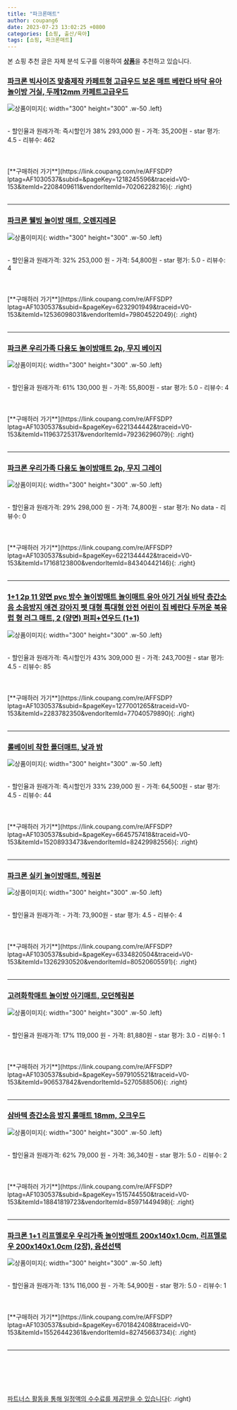 ```yaml
---
title: "파크론매트"
author: coupang6
date: 2023-07-23 13:02:25 +0800
categories: [쇼핑, 출산/육아]
tags: [쇼핑, 파크론매트]
---
```


본 쇼핑 추천 글은 자체 분석 도구를 이용하여 [**상품**](https://link.coupang.com/a/bao1ui)을 추천하고 있습니다.

### [파크론 빅사이즈 맞춤제작 카페트형 고급우드 보온 매트 베란다 바닥 유아 놀이방 거실, 두께12mm 카페트고급우드](https://link.coupang.com/re/AFFSDP?lptag=AF1030537&subid=&pageKey=1218245596&traceid=V0-153&itemId=2208409611&vendorItemId=70206228216)

![상품이미지](https://thumbnail9.coupangcdn.com/thumbnails/remote/230x230ex/image/vendor_inventory/43ca/a2414af509a95aebe870e2669e11209a16d4e40a60724d5cf98ff04c8ce6.jpg){: width="300" height="300" .w-50 .left}


<br>
- 할인율과 원래가격: 즉시할인가 38%  293,000   원
- 가격: 35,200원
- star 평가: 4.5
- 리뷰수: 462
<br>
<br>
<br>
<br>
[**구매하러 가기**](https://link.coupang.com/re/AFFSDP?lptag=AF1030537&subid=&pageKey=1218245596&traceid=V0-153&itemId=2208409611&vendorItemId=70206228216){: .right}
<br>
<br>

---

### [파크론 웰빙 놀이방 매트, 오렌지레몬](https://link.coupang.com/re/AFFSDP?lptag=AF1030537&subid=&pageKey=6232901949&traceid=V0-153&itemId=12536098031&vendorItemId=79804522049)

![상품이미지](https://thumbnail10.coupangcdn.com/thumbnails/remote/230x230ex/image/retail/images/2021/12/13/9/0/f91e7da8-857e-441e-a6f9-d9cee2517c0c.jpg){: width="300" height="300" .w-50 .left}


<br>
- 할인율과 원래가격: 32%  253,000   원
- 가격: 54,800원
- star 평가: 5.0
- 리뷰수: 4
<br>
<br>
<br>
<br>
[**구매하러 가기**](https://link.coupang.com/re/AFFSDP?lptag=AF1030537&subid=&pageKey=6232901949&traceid=V0-153&itemId=12536098031&vendorItemId=79804522049){: .right}
<br>
<br>

---

### [파크론 우리가족 다용도 놀이방매트 2p, 무지 베이지](https://link.coupang.com/re/AFFSDP?lptag=AF1030537&subid=&pageKey=6221344442&traceid=V0-153&itemId=11963725317&vendorItemId=79236296079)

![상품이미지](https://thumbnail10.coupangcdn.com/thumbnails/remote/230x230ex/image/retail/images/5457185277617748-f11b48e8-4150-44fc-a1c8-52d4b09fb88a.jpg){: width="300" height="300" .w-50 .left}


<br>
- 할인율과 원래가격: 61%  130,000   원
- 가격: 55,800원
- star 평가: 5.0
- 리뷰수: 4
<br>
<br>
<br>
<br>
[**구매하러 가기**](https://link.coupang.com/re/AFFSDP?lptag=AF1030537&subid=&pageKey=6221344442&traceid=V0-153&itemId=11963725317&vendorItemId=79236296079){: .right}
<br>
<br>

---

### [파크론 우리가족 다용도 놀이방매트 2p, 무지 그레이](https://link.coupang.com/re/AFFSDP?lptag=AF1030537&subid=&pageKey=6221344442&traceid=V0-153&itemId=17168123800&vendorItemId=84340442146)

![상품이미지](https://thumbnail10.coupangcdn.com/thumbnails/remote/230x230ex/image/rs_quotation_api/qeymv27g/98927ef5148049ab931829b142a20666.jpg){: width="300" height="300" .w-50 .left}


<br>
- 할인율과 원래가격: 29%  298,000   원
- 가격: 74,800원
- star 평가: No data
- 리뷰수: 0
<br>
<br>
<br>
<br>
[**구매하러 가기**](https://link.coupang.com/re/AFFSDP?lptag=AF1030537&subid=&pageKey=6221344442&traceid=V0-153&itemId=17168123800&vendorItemId=84340442146){: .right}
<br>
<br>

---

### [1+1 2p 11 양면 pvc 방수 놀이방매트 놀이매트 유아 아기 거실 바닥 층간소음 소음방지 애견 강아지 펫 대형 특대형 안전 어린이 집 베란다 두꺼운 북유럽 형 러그 매트, 2 (양면) 퍼피+연우드 (1+1)](https://link.coupang.com/re/AFFSDP?lptag=AF1030537&subid=&pageKey=1277001265&traceid=V0-153&itemId=2283782350&vendorItemId=77040579890)

![상품이미지](https://thumbnail8.coupangcdn.com/thumbnails/remote/230x230ex/image/vendor_inventory/485c/692a4798c27b645d333b9ac77c302f951af9df7dd927097318597c7d0d88.jpg){: width="300" height="300" .w-50 .left}


<br>
- 할인율과 원래가격: 즉시할인가 43%  309,000   원
- 가격: 243,700원
- star 평가: 4.5
- 리뷰수: 85
<br>
<br>
<br>
<br>
[**구매하러 가기**](https://link.coupang.com/re/AFFSDP?lptag=AF1030537&subid=&pageKey=1277001265&traceid=V0-153&itemId=2283782350&vendorItemId=77040579890){: .right}
<br>
<br>

---

### [롤베이비 착한 폴더매트, 낮과 밤](https://link.coupang.com/re/AFFSDP?lptag=AF1030537&subid=&pageKey=6645757418&traceid=V0-153&itemId=15208933473&vendorItemId=82429982556)

![상품이미지](https://thumbnail8.coupangcdn.com/thumbnails/remote/230x230ex/image/retail/images/2022/07/15/15/6/f0c732f0-2bba-47da-ba56-b17bd2e129bb.jpg){: width="300" height="300" .w-50 .left}


<br>
- 할인율과 원래가격: 즉시할인가 33%  239,000   원
- 가격: 64,500원
- star 평가: 4.5
- 리뷰수: 44
<br>
<br>
<br>
<br>
[**구매하러 가기**](https://link.coupang.com/re/AFFSDP?lptag=AF1030537&subid=&pageKey=6645757418&traceid=V0-153&itemId=15208933473&vendorItemId=82429982556){: .right}
<br>
<br>

---

### [파크론 실키 놀이방매트, 헤링본](https://link.coupang.com/re/AFFSDP?lptag=AF1030537&subid=&pageKey=6334820504&traceid=V0-153&itemId=13262930520&vendorItemId=80520605591)

![상품이미지](https://thumbnail10.coupangcdn.com/thumbnails/remote/230x230ex/image/rs_quotation_api/jaz1jn1f/b02fe1fee7114957a613a3b0ba248113.jpg){: width="300" height="300" .w-50 .left}


<br>
- 할인율과 원래가격: 
- 가격: 73,900원
- star 평가: 4.5
- 리뷰수: 4
<br>
<br>
<br>
<br>
[**구매하러 가기**](https://link.coupang.com/re/AFFSDP?lptag=AF1030537&subid=&pageKey=6334820504&traceid=V0-153&itemId=13262930520&vendorItemId=80520605591){: .right}
<br>
<br>

---

### [고려화학매트 놀이방 아기매트, 모던헤링본](https://link.coupang.com/re/AFFSDP?lptag=AF1030537&subid=&pageKey=5979105521&traceid=V0-153&itemId=906537842&vendorItemId=5270588506)

![상품이미지](https://thumbnail8.coupangcdn.com/thumbnails/remote/230x230ex/image/retail/images/1040328783598005-a7d6a87a-ab50-4382-bf2b-f344cb4701ef.jpg){: width="300" height="300" .w-50 .left}


<br>
- 할인율과 원래가격: 17%  119,000   원
- 가격: 81,880원
- star 평가: 3.0
- 리뷰수: 1
<br>
<br>
<br>
<br>
[**구매하러 가기**](https://link.coupang.com/re/AFFSDP?lptag=AF1030537&subid=&pageKey=5979105521&traceid=V0-153&itemId=906537842&vendorItemId=5270588506){: .right}
<br>
<br>

---

### [삼바텍 층간소음 방지 롤매트 18mm, 오크우드](https://link.coupang.com/re/AFFSDP?lptag=AF1030537&subid=&pageKey=1515744550&traceid=V0-153&itemId=18841819723&vendorItemId=85971449498)

![상품이미지](https://thumbnail8.coupangcdn.com/thumbnails/remote/230x230ex/image/rs_quotation_api/o8klcekz/efcd40c9285a4a04943e52f76ccc0655.jpg){: width="300" height="300" .w-50 .left}


<br>
- 할인율과 원래가격: 62%  79,000   원
- 가격: 36,340원
- star 평가: 5.0
- 리뷰수: 2
<br>
<br>
<br>
<br>
[**구매하러 가기**](https://link.coupang.com/re/AFFSDP?lptag=AF1030537&subid=&pageKey=1515744550&traceid=V0-153&itemId=18841819723&vendorItemId=85971449498){: .right}
<br>
<br>

---

### [파크론 1+1 리프멜로우 우리가족 놀이방매트 200x140x1.0cm, 리프멜로우 200x140x1.0cm (2장), 옵션선택](https://link.coupang.com/re/AFFSDP?lptag=AF1030537&subid=&pageKey=6701842408&traceid=V0-153&itemId=15526442361&vendorItemId=82745663734)

![상품이미지](https://thumbnail6.coupangcdn.com/thumbnails/remote/230x230ex/image/vendor_inventory/a3d7/eed2745fd90cb0a93a523a9598e44eb1a4b0261301ae691b1ba3c98263c5.jpg){: width="300" height="300" .w-50 .left}


<br>
- 할인율과 원래가격: 13%  116,000   원
- 가격: 54,900원
- star 평가: 5.0
- 리뷰수: 1
<br>
<br>
<br>
<br>
[**구매하러 가기**](https://link.coupang.com/re/AFFSDP?lptag=AF1030537&subid=&pageKey=6701842408&traceid=V0-153&itemId=15526442361&vendorItemId=82745663734){: .right}
<br>
<br>

---
<br><br><br><br><br> [파트너스 활동을 통해 일정액의 수수료를 제공받을 수 있습니다](https://link.coupang.com/a/bao1ui){: .right}